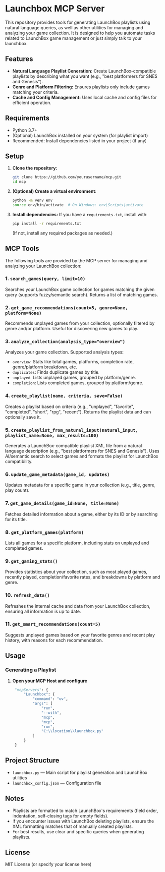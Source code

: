 # Launchbox MCP Server

This repository provides tools for generating LaunchBox playlists using natural language queries, as well as other utilities for managing and analyzing your game collection. It is designed to help you automate tasks related to LaunchBox game management or just simply talk to your launchbox.

## Features
- **Natural Language Playlist Generation:** Create LaunchBox-compatible playlists by describing what you want (e.g., "best platformers for SNES and Genesis").
- **Genre and Platform Filtering:** Ensures playlists only include games matching your criteria.
- **Cache and Config Management:** Uses local cache and config files for efficient operation.

## Requirements
- Python 3.7+
- (Optional) LaunchBox installed on your system (for playlist import)
- Recommended: Install dependencies listed in your project (if any)

## Setup
1. **Clone the repository:**
   ```sh
   git clone https://github.com/yourusername/mcp.git
   cd mcp
   ```
2. **(Optional) Create a virtual environment:**
   ```sh
   python -m venv env
   source env/bin/activate  # On Windows: env\Scripts\activate
   ```
3. **Install dependencies:**
   If you have a `requirements.txt`, install with:
   ```sh
   pip install -r requirements.txt
   ```
   (If not, install any required packages as needed.)


## MCP Tools

The following tools are provided by the MCP server for managing and analyzing your LaunchBox collection:

### 1. `search_games(query, limit=10)`
Searches your LaunchBox game collection for games matching the given query (supports fuzzy/semantic search). Returns a list of matching games.

### 2. `get_game_recommendations(count=5, genre=None, platform=None)`
Recommends unplayed games from your collection, optionally filtered by genre and/or platform. Useful for discovering new games to play.

### 3. `analyze_collection(analysis_type="overview")`
Analyzes your game collection. Supported analysis types:
- `overview`: Stats like total games, platforms, completion rate, genre/platform breakdown, etc.
- `duplicates`: Finds duplicate games by title.
- `unplayed`: Lists unplayed games, grouped by platform/genre.
- `completion`: Lists completed games, grouped by platform/genre.

### 4. `create_playlist(name, criteria, save=False)`
Creates a playlist based on criteria (e.g., "unplayed", "favorite", "completed", "short", "rpg", "recent"). Returns the playlist data and can optionally save it.

### 5. `create_playlist_from_natural_input(natural_input, playlist_name=None, max_results=100)`
Generates a LaunchBox-compatible playlist XML file from a natural language description (e.g., "best platformers for SNES and Genesis"). Uses AI/semantic search to select games and formats the playlist for LaunchBox compatibility.

### 6. `update_game_metadata(game_id, updates)`
Updates metadata for a specific game in your collection (e.g., title, genre, play count).

### 7. `get_game_details(game_id=None, title=None)`
Fetches detailed information about a game, either by its ID or by searching for its title.

### 8. `get_platform_games(platform)`
Lists all games for a specific platform, including stats on unplayed and completed games.

### 9. `get_gaming_stats()`
Provides statistics about your collection, such as most played games, recently played, completion/favorite rates, and breakdowns by platform and genre.

### 10. `refresh_data()`
Refreshes the internal cache and data from your LaunchBox collection, ensuring all information is up to date.

### 11. `get_smart_recommendations(count=5)`
Suggests unplayed games based on your favorite genres and recent play history, with reasons for each recommendation.


## Usage
### Generating a Playlist
1. **Open your MCP Host and configure**
   ```python
    "mcpServers": {
        "Launchbox": {
            "command": "uv",
            "args": [
                "run",
                "--with",
                "mcp",
                "mcp",
                "run",
                "C:\\location\\launchbox.py"
            ]
        }
    }
   ```


## Project Structure
- `launchbox.py` — Main script for playlist generation and LaunchBox utilities
- `launchbox_config.json` — Configuration file

## Notes
- Playlists are formatted to match LaunchBox's requirements (field order, indentation, self-closing tags for empty fields).
- If you encounter issues with LaunchBox deleting playlists, ensure the XML formatting matches that of manually created playlists.
- For best results, use clear and specific queries when generating playlists.

## License
MIT License (or specify your license here)
